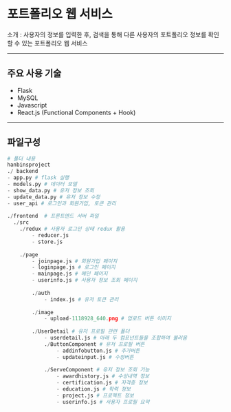# 포트폴리오 웹 서비스  

소개 : 사용자의 정보를 입력한 후, 검색을 통해 다른 사용자의 포트폴리오 정보를 확인할 수 있는 포트폴리오 웹 서비스  

---

## 주요 사용 기술 

- Flask
- MySQL
- Javascript
- React.js (Functional Components + Hook)

---

## 파일구성 

```python
# 폴더 내용  
hanbinsproject  
./ backend
- app.py # flask 실행
- models.py # 데이터 모델 
- show_data.py # 유저 정보 조회
- update_data.py # 유저 정보 수정
- user_api # 로그인과 회원가입, 토큰 관리
    
./frontend  # 프론트엔드 서버 파일
  ./src
    ./redux # 사용자 로그인 상태 redux 활용
    	- reducer.js
        - store.js
        
    ./page
    	- joinpage.js # 회원가입 페이지
        - loginpage.js # 로그인 페이지
        - mainpage.js # 메인 페이지
        - userinfo.js # 사용자 정보 조회 페이지
        
        ./auth
            - index.js # 유저 토큰 관리
            
        ./image 
            - upload-1118928_640.png # 업로드 버튼 이미지
            
    	./UserDetail # 유저 프로필 관련 폴더
        	- userdetail.js # 아래 두 컴포넌트들을 조합하여 불러옴
            ./ButtonComponent # 유저 프로필 버튼
            	- addinfobutton.js # 추가버튼
                - updateinput.js # 수정버튼
                
            ./ServeComponent # 유저 정보 조회 기능
            	- awardhistory.js # 수상내역 정보
                - certification.js # 자격증 정보
                - education.js # 학력 정보
                - project.js # 프로젝트 정보
                - userinfo.js # 사용자 프로필 요약
```

